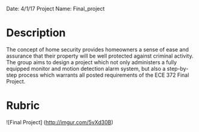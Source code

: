 
Date: 4/1/17
Project Name: Final_project

# Description
The concept of home security provides homeowners a sense of ease and assurance that their property will be well protected against criminal activity. The group aims to design a project which not only administers a fully equipped monitor and motion detection alarm system, but also a step-by-step process which warrants all posted requirements of the ECE 372 Final Project.


# Rubric
![Final Project] (http://imgur.com/5vXd30B)
